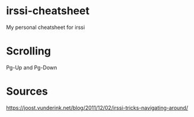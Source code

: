 # irssi-cheatsheet
My personal cheatsheet for irssi

# Scrolling
Pg-Up and Pg-Down

# Sources
https://joost.vunderink.net/blog/2011/12/02/irssi-tricks-navigating-around/
